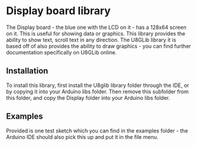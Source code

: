# Display board library
The Display board - the blue one with the LCD on it - has a 128x64 screen on it. This is useful for showing data or graphics.
This library provides the ability to show text, scroll text in any direction. The U8GLib library it is based off of also provides the ability to draw graphics - you can find further documentation specifically on U8GLib online.
## Installation
To install this library, first install the U8glib library folder through the IDE, or by copying it into your Arduino libs folder. Then remove this subfolder from this folder, and copy the Display folder into your Arduino libs folder.
## Examples
Provided is one test sketch which you can find in the examples folder - the Arduino IDE should also pick this up and put it in the file menu. 
